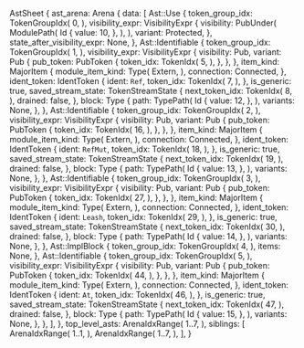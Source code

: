 AstSheet {
    ast_arena: Arena {
        data: [
            Ast::Use {
                token_group_idx: TokenGroupIdx(
                    0,
                ),
                visibility_expr: VisibilityExpr {
                    visibility: PubUnder(
                        ModulePath(
                            Id {
                                value: 10,
                            },
                        ),
                    ),
                    variant: Protected,
                },
                state_after_visibility_expr: None,
            },
            Ast::Identifiable {
                token_group_idx: TokenGroupIdx(
                    1,
                ),
                visibility_expr: VisibilityExpr {
                    visibility: Pub,
                    variant: Pub {
                        pub_token: PubToken {
                            token_idx: TokenIdx(
                                5,
                            ),
                        },
                    },
                },
                item_kind: MajorItem {
                    module_item_kind: Type(
                        Extern,
                    ),
                    connection: Connected,
                },
                ident_token: IdentToken {
                    ident: `Ref`,
                    token_idx: TokenIdx(
                        7,
                    ),
                },
                is_generic: true,
                saved_stream_state: TokenStreamState {
                    next_token_idx: TokenIdx(
                        8,
                    ),
                    drained: false,
                },
                block: Type {
                    path: TypePath(
                        Id {
                            value: 12,
                        },
                    ),
                    variants: None,
                },
            },
            Ast::Identifiable {
                token_group_idx: TokenGroupIdx(
                    2,
                ),
                visibility_expr: VisibilityExpr {
                    visibility: Pub,
                    variant: Pub {
                        pub_token: PubToken {
                            token_idx: TokenIdx(
                                16,
                            ),
                        },
                    },
                },
                item_kind: MajorItem {
                    module_item_kind: Type(
                        Extern,
                    ),
                    connection: Connected,
                },
                ident_token: IdentToken {
                    ident: `RefMut`,
                    token_idx: TokenIdx(
                        18,
                    ),
                },
                is_generic: true,
                saved_stream_state: TokenStreamState {
                    next_token_idx: TokenIdx(
                        19,
                    ),
                    drained: false,
                },
                block: Type {
                    path: TypePath(
                        Id {
                            value: 13,
                        },
                    ),
                    variants: None,
                },
            },
            Ast::Identifiable {
                token_group_idx: TokenGroupIdx(
                    3,
                ),
                visibility_expr: VisibilityExpr {
                    visibility: Pub,
                    variant: Pub {
                        pub_token: PubToken {
                            token_idx: TokenIdx(
                                27,
                            ),
                        },
                    },
                },
                item_kind: MajorItem {
                    module_item_kind: Type(
                        Extern,
                    ),
                    connection: Connected,
                },
                ident_token: IdentToken {
                    ident: `Leash`,
                    token_idx: TokenIdx(
                        29,
                    ),
                },
                is_generic: true,
                saved_stream_state: TokenStreamState {
                    next_token_idx: TokenIdx(
                        30,
                    ),
                    drained: false,
                },
                block: Type {
                    path: TypePath(
                        Id {
                            value: 14,
                        },
                    ),
                    variants: None,
                },
            },
            Ast::ImplBlock {
                token_group_idx: TokenGroupIdx(
                    4,
                ),
                items: None,
            },
            Ast::Identifiable {
                token_group_idx: TokenGroupIdx(
                    5,
                ),
                visibility_expr: VisibilityExpr {
                    visibility: Pub,
                    variant: Pub {
                        pub_token: PubToken {
                            token_idx: TokenIdx(
                                44,
                            ),
                        },
                    },
                },
                item_kind: MajorItem {
                    module_item_kind: Type(
                        Extern,
                    ),
                    connection: Connected,
                },
                ident_token: IdentToken {
                    ident: `At`,
                    token_idx: TokenIdx(
                        46,
                    ),
                },
                is_generic: true,
                saved_stream_state: TokenStreamState {
                    next_token_idx: TokenIdx(
                        47,
                    ),
                    drained: false,
                },
                block: Type {
                    path: TypePath(
                        Id {
                            value: 15,
                        },
                    ),
                    variants: None,
                },
            },
        ],
    },
    top_level_asts: ArenaIdxRange(
        1..7,
    ),
    siblings: [
        ArenaIdxRange(
            1..1,
        ),
        ArenaIdxRange(
            1..7,
        ),
    ],
}